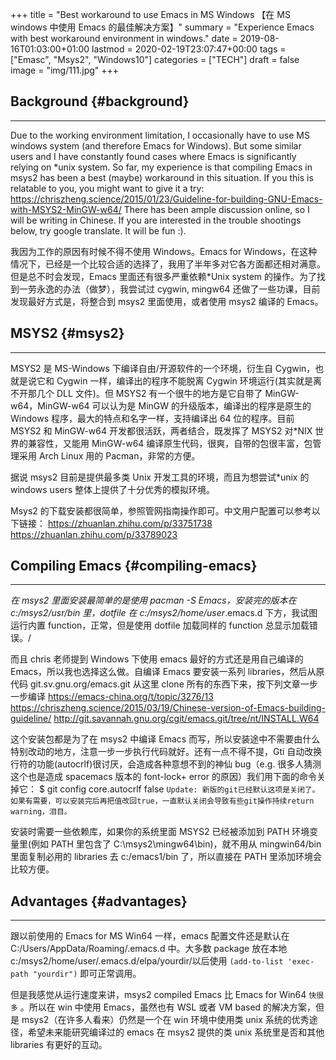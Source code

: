 +++
title = "Best workaround to use Emacs in MS Windows 【在 MS windows 中使用 Emacs 的最佳解决方案】"
summary = "Experience Emacs with best workaround environment in windows."
date = 2019-08-16T01:03:00+01:00
lastmod = 2020-02-19T23:07:47+00:00
tags = ["Emasc", "Msys2", "Windows10"]
categories = ["TECH"]
draft = false
image = "img/111.jpg"
+++

## Background {#background}

---

Due to the working environment limitation, I occasionally have to use MS windows system (and therefore Emacs for Windows). But some similar users and I have constantly found cases where Emacs is significantly relying on \*unix system. So far, my experience is that compiling Emacs in msys2 has been a best (maybe) workaround in this situation. If you this is relatable to you, you might want to give it a try:
<https://chriszheng.science/2015/01/23/Guideline-for-building-GNU-Emacs-with-MSYS2-MinGW-w64/>
There has been ample discussion online, so I will be writing in Chinese. If you are interested in the trouble shootings below, try google translate. It will be fun :).

我因为工作的原因有时候不得不使用 Windows。Emacs for Windows，在这种情况下，已经是一个比较合适的选择了，我用了半年多对它各方面都还相对满意。但是总不时会发现，Emacs 里面还有很多严重依赖\*Unix system 的操作。为了找到一劳永逸的办法（做梦），我尝试过 cygwin, mingw64 还做了一些功课，目前发现最好方式是，将整合到 msys2 里面使用，或者使用 msys2 编译的 Emacs。


## MSYS2 {#msys2}

---

MSYS2 是 MS-Windows 下编译自由/开源软件的一个环境，衍生自 Cygwin，也就是说它和 Cygwin 一样，编译出的程序不能脱离 Cygwin 环境运行(其实就是离不开那几个 DLL 文件)。但 MSYS2 有一个很牛的地方是它自带了 MinGW-w64，MinGW-w64 可以认为是 MinGW 的升级版本，编译出的程序是原生的 Windows 程序，最大的特点和名字一样，支持编译出 64 位的程序。目前 MSYS2 和 MinGW-w64 开发都很活跃，两者结合，既发挥了 MSYS2 对\*NIX 世界的兼容性，又能用 MinGW-w64 编译原生代码，很爽，自带的包很丰富，包管理采用 Arch Linux 用的 Pacman，非常的方便。

据说 msys2 目前是提供最多类 Unix 开发工具的环境，而且为想尝试\*unix 的 windows users 整体上提供了十分优秀的模拟环境。

Msys2 的下载安装都很简单，参照管网指南操作即可。中文用户配置可以参考以下链接：
<https://zhuanlan.zhihu.com/p/33751738>
<https://zhuanlan.zhihu.com/p/33789023>


## Compiling Emacs {#compiling-emacs}

---

_在 msys2 里面安装最简单的是使用 pacman -S Emacs，安装完的版本在 c:/msys2/usr/bin 里，dotfile 在 c:/msys2/home/user_.emacs.d 下方，我试图运行内置 function，正常，但是使用 dotfile 加载同样的 function 总显示加载错误。/

而且 chris 老师提到 Windows 下使用 emacs 最好的方式还是用自己编译的 Emacs，所以我也选择这么做。自编译 Emacs 要安装一系列 libraries，然后从原代码 git.sv.gnu.org/emacs.git 从这里 clone 所有的东西下来，按下列文章一步一步编译
<https://emacs-china.org/t/topic/3276/13>
<https://chriszheng.science/2015/03/19/Chinese-version-of-Emacs-building-guideline/>
<http://git.savannah.gnu.org/cgit/emacs.git/tree/nt/INSTALL.W64>

这个安装包都是为了在 msys2 中编译 Emacs 而写，所以安装途中不需要由什么特别改动的地方，注意一步一步执行代码就好。还有一点不得不提，Gti 自动改换行符的功能(autocrlf)很讨厌，会造成各种意想不到的神仙 bug（e.g. 很多人猜测这个也是造成 spacemacs 版本的 font-lock+ error 的原因）我们用下面的命令关掉它：
$ git config core.autocrlf false
`Update: 新版的git已经默认这项是关闭了。如果有需要，可以安装完后再把值改回true，一直默认关闭会导致有些git操作持续return warning，泪目。`

安装时需要一些依赖库，如果你的系统里面 MSYS2 已经被添加到 PATH 环境变量里(例如 PATH 里包含了 C:\msys2\mingw64\bin)，就不用从 mingwin64/bin 里面复制必用的 libraries 去 c:/emacs1/bin 了，所以直接在 PATH 里添加环境会比较方便。


## Advantages {#advantages}

---

跟以前使用的 Emacs for MS Win64 一样，emacs 配置文件还是默认在 C:/Users/AppData/Roaming/.emacs.d 中。大多数 package 放在本地 c:/msys2/home/user/.emacs.d/elpa/yourdir/以后使用 `(add-to-list 'exec-path "yourdir")` 即可正常调用。

但是我感觉从运行速度来讲，msys2 compiled Emacs 比 Emacs for Win64 `快很多` 。所以在 win 中使用 Emacs，虽然也有 WSL 或者 VM based 的解决方案，但是 msys2（在许多人看来）仍然是一个在 win 环境中使用类 unix 系统的优秀途径，希望未来能研究编译过的 emacs 在 msys2 提供的类 unix 系统里是否和其他 libraries 有更好的互动。
